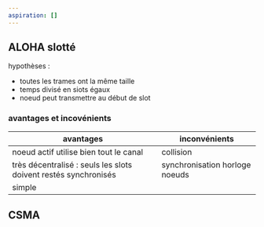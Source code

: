 ```yaml
---
aspiration: []
---
```

## ALOHA slotté
hypothèses :
- toutes les trames ont la même taille
- temps divisé en siots égaux 
- noeud peut transmettre au début de slot
### avantages et incovénients
avantages|inconvénients
---|---
noeud actif utilise bien tout le canal|collision
très décentralisé : seuls les slots doivent restés synchronisés|synchronisation horloge noeuds
simple|
## CSMA